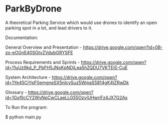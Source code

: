 # ParkByDrone
A theoretical Parking Service which would use drones to identify an open parking spot in a lot, and lead drivers to it.

Documentation:

General Overview and Presentation - https://drive.google.com/open?id=0B-zo-eOGnE40SGtvZVdubGRYSFE

Process Requirements and Sprints - https://drive.google.com/open?id=11uUz9kd_P_PbFH5JNoKpNDjLea5hZQDU7VKTEiS-CuE

System Architecture - https://drive.google.com/open?id=1Ye45CjYpF0emgneSX5nIcySuz5WmaS5814gK4IZRwDk

Glossary - https://drive.google.com/open?id=1GxflIcCY2WvNpCwCLaeLLG55OzvjUHwriFz4JX7G2As

To Run the program:

$ python main.py
